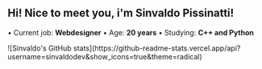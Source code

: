 ## Hi! Nice to meet you, i'm Sinvaldo Pissinatti!

• Current job: **Webdesigner**
• Age: **20 years**
• Studying: **C++ and Python**

<div>
  ![Sinvaldo's GitHub stats](https://github-readme-stats.vercel.app/api?username=sinvaldodev&show_icons=true&theme=radical)
  
</div>
